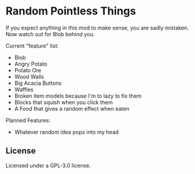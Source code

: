 # Random Pointless Things

If you expect anything in this mod to make sense, you are sadly mistaken. Now watch out for Blob behind you.

Current "feature" list:
  - Blob
  - Angry Potato
  - Potato Ore
  - Wood Walls
  - Big Acacia Buttons
  - Waffles
  - Broken item models because I'm to lazy to fix them
  - Blocks that squish when you click them
  - A Food that gives a random effect when eaten

Planned Features:
- Whatever random idea pops into my head

## License

Licensed under a GPL-3.0 license.
